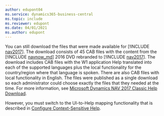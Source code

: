 ```yaml
---
author: edupont04
ms.service: dynamics365-business-central
ms.topic: include
ms.reviewer: edupont
ms.date: 04/01/2021
ms.author: edupont
---
```

You can still download the files that were made available for [!INCLUDE [nav2017](nav2017.md)]. The download consists of 45 CAB files with the content from the [!INCLUDE [navnow_md](navnow_md.md)] 2016 DVD rebranded to [!INCLUDE [nav2017](nav2017.md)]. The download includes CAB files with the W1 application Help translated into each of the supported languages plus the local functionality for the country/region where that language is spoken. There are also CAB files with local functionality in English. The files were published as a single download so each administrator could choose exactly the files that they needed at the time. For more information, see [Microsoft Dynamics NAV 2017 Classic Help Download](https://www.microsoft.com/download/details.aspx?id=54315).

However, you must switch to the UI-to-Help mapping functionality that is described in [Configure Context-Sensitive Help](../../help/context-sensitive-help.md).  

